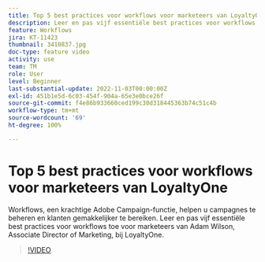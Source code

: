 ```yaml
---
title: Top 5 best practices voor workflows voor marketeers van LoyaltyOne
description: Leer en pas vijf essentiële best practices voor workflows toe voor marketeers van Adam Wilson, Associate Director of Marketing, bij LoyaltyOne.
feature: Workflows
jira: KT-11423
thumbnail: 3410837.jpg
doc-type: feature video
activity: use
team: TM
role: User
level: Beginner
last-substantial-update: 2022-11-03T00:00:00Z
exl-id: 451b1e5d-6c03-454f-904a-65e3e0bce26f
source-git-commit: f4e86b933660ced199c30d318445363b74c51c4b
workflow-type: tm+mt
source-wordcount: '69'
ht-degree: 100%

---
```


# Top 5 best practices voor workflows voor marketeers van LoyaltyOne

Workflows, een krachtige Adobe Campaign-functie, helpen u campagnes te beheren en klanten gemakkelijker te bereiken. Leer en pas vijf essentiële best practices voor workflows toe voor marketeers van Adam Wilson, Associate Director of Marketing, bij LoyaltyOne.

>[!VIDEO](https://video.tv.adobe.com/v/3410837?quality=12&learn=on)
